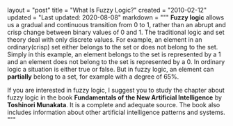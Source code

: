 layout = "post"
title = "What Is Fuzzy Logic?"
created = "2010-02-12"
updated = "Last updated: 2020-08-08"
markdown = """
**Fuzzy logic** allows us a gradual and continuous transition from 0 to 1, rather than an abrupt and crisp change between binary values of 0 and 1. The traditional logic and set theory deal with only discrete values. For example, an element in an ordinary(crisp) set either belongs to the set or does not belong to the set. Simply in this example, an element belongs to the set is represented by a 1 and an element does not belong to the set is represented by a 0. In ordinary logic a situation is either true or false. But in fuzzy logic, an element can **partially** belong to a set, for example with a degree of 65%.

If you are interested in fuzzy logic, I suggest you to study the chapter about fuzzy logic in the book **Fundamentals of the New Artificial Intelligence** by **Toshinori Munakata**. It is a complete and adequate source. The book also includes information about other artificial intelligence patterns and systems.
"""
